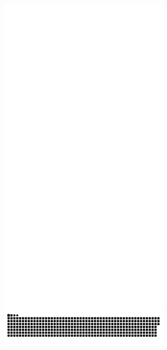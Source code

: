 <img src="https://raw.githubusercontent.com/chasegalloway/chasegalloway/main/github-metrics.svg" />
<img src="https://raw.githubusercontent.com/chasegalloway/chasegalloway/output/github-contribution-grid-snake-dark.svg">

